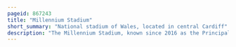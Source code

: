 ```yaml
---
pageid: 867243
title: "Millennium Stadium"
short_summary: "National stadium of Wales, located in central Cardiff"
description: "The Millennium Stadium, known since 2016 as the Principality Stadium for Sponsorship Reasons, is the national Stadium of Wales. Located in Cardiff, it is the Home of the Wales national Rugby Union Team and has also held Wales national Football Team Games. Initially built to host the 1999 Rugby World Cup, it has gone on to host many other large-scale Events, such as the Tsunami Relief Cardiff Concert, the Super Special Stage of Wales Rally Great Britain, the Speedway Grand Prix of Great Britain and various Concerts. It also hosted Fa Cup, League Cup and Football League Play-Off Finals while Wembley Stadium was being redeveloped between 2001 and 2006, as well as Football Matches during the 2012 Summer Olympics."
---
```

